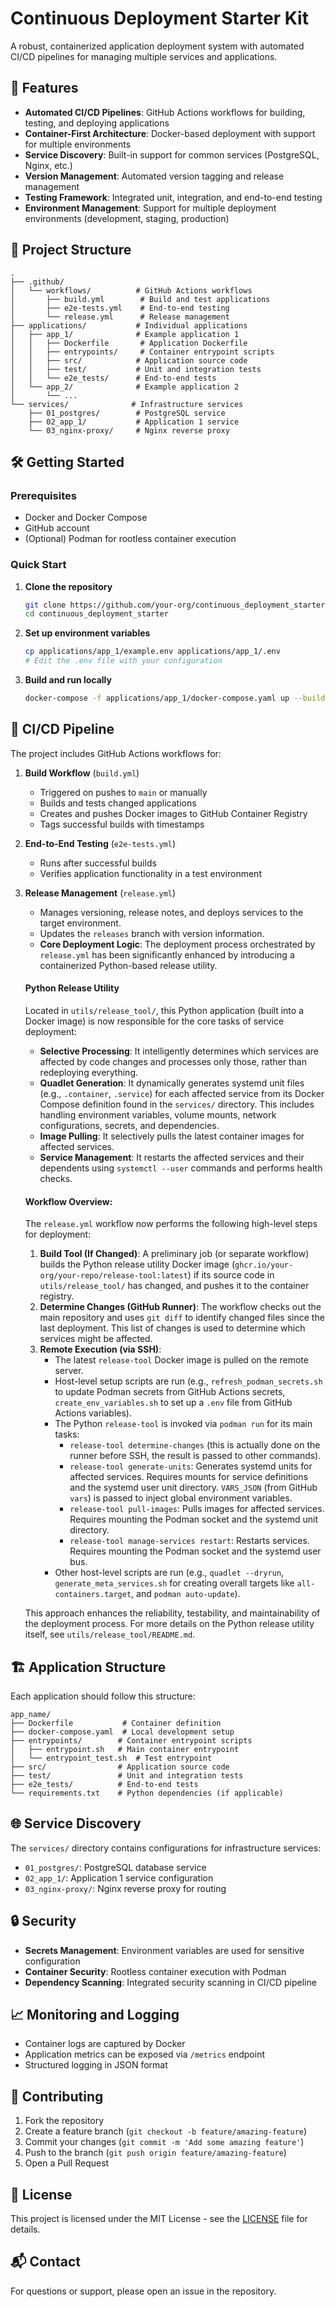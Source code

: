 # Continuous Deployment Starter Kit

A robust, containerized application deployment system with automated CI/CD pipelines for managing multiple services and applications.

## 🚀 Features

- **Automated CI/CD Pipelines**: GitHub Actions workflows for building, testing, and deploying applications
- **Container-First Architecture**: Docker-based deployment with support for multiple environments
- **Service Discovery**: Built-in support for common services (PostgreSQL, Nginx, etc.)
- **Version Management**: Automated version tagging and release management
- **Testing Framework**: Integrated unit, integration, and end-to-end testing
- **Environment Management**: Support for multiple deployment environments (development, staging, production)

## 📁 Project Structure

```
.
├── .github/
│   └── workflows/          # GitHub Actions workflows
│       ├── build.yml        # Build and test applications
│       ├── e2e-tests.yml    # End-to-end testing
│       └── release.yml      # Release management
├── applications/           # Individual applications
│   ├── app_1/              # Example application 1
│   │   ├── Dockerfile       # Application Dockerfile
│   │   ├── entrypoints/     # Container entrypoint scripts
│   │   ├── src/            # Application source code
│   │   ├── test/           # Unit and integration tests
│   │   └── e2e_tests/      # End-to-end tests
│   └── app_2/              # Example application 2
│       └── ...
└── services/              # Infrastructure services
    ├── 01_postgres/        # PostgreSQL service
    ├── 02_app_1/           # Application 1 service
    └── 03_nginx-proxy/     # Nginx reverse proxy
```

## 🛠️ Getting Started

### Prerequisites

- Docker and Docker Compose
- GitHub account
- (Optional) Podman for rootless container execution

### Quick Start

1. **Clone the repository**
   ```bash
   git clone https://github.com/your-org/continuous_deployment_starter.git
   cd continuous_deployment_starter
   ```

2. **Set up environment variables**
   ```bash
   cp applications/app_1/example.env applications/app_1/.env
   # Edit the .env file with your configuration
   ```

3. **Build and run locally**
   ```bash
   docker-compose -f applications/app_1/docker-compose.yaml up --build
   ```

## 🔄 CI/CD Pipeline

The project includes GitHub Actions workflows for:

1. **Build Workflow** (`build.yml`)
   - Triggered on pushes to `main` or manually
   - Builds and tests changed applications
   - Creates and pushes Docker images to GitHub Container Registry
   - Tags successful builds with timestamps

2. **End-to-End Testing** (`e2e-tests.yml`)
   - Runs after successful builds
   - Verifies application functionality in a test environment

3. **Release Management** (`release.yml`)
   - Manages versioning, release notes, and deploys services to the target environment.
   - Updates the `releases` branch with version information.
   - **Core Deployment Logic**: The deployment process orchestrated by `release.yml` has been significantly enhanced by introducing a containerized Python-based release utility.

   #### Python Release Utility
   Located in `utils/release_tool/`, this Python application (built into a Docker image) is now responsible for the core tasks of service deployment:
    - **Selective Processing**: It intelligently determines which services are affected by code changes and processes only those, rather than redeploying everything.
    - **Quadlet Generation**: It dynamically generates systemd unit files (e.g., `.container`, `.service`) for each affected service from its Docker Compose definition found in the `services/` directory. This includes handling environment variables, volume mounts, network configurations, secrets, and dependencies.
    - **Image Pulling**: It selectively pulls the latest container images for affected services.
    - **Service Management**: It restarts the affected services and their dependents using `systemctl --user` commands and performs health checks.

   #### Workflow Overview:
   The `release.yml` workflow now performs the following high-level steps for deployment:
    1.  **Build Tool (If Changed)**: A preliminary job (or separate workflow) builds the Python release utility Docker image (`ghcr.io/your-org/your-repo/release-tool:latest`) if its source code in `utils/release_tool/` has changed, and pushes it to the container registry.
    2.  **Determine Changes (GitHub Runner)**: The workflow checks out the main repository and uses `git diff` to identify changed files since the last deployment. This list of changes is used to determine which services might be affected.
    3.  **Remote Execution (via SSH)**:
        *   The latest `release-tool` Docker image is pulled on the remote server.
        *   Host-level setup scripts are run (e.g., `refresh_podman_secrets.sh` to update Podman secrets from GitHub Actions secrets, `create_env_variables.sh` to set up a `.env` file from GitHub Actions variables).
        *   The Python `release-tool` is invoked via `podman run` for its main tasks:
            *   `release-tool determine-changes` (this is actually done on the runner before SSH, the result is passed to other commands).
            *   `release-tool generate-units`: Generates systemd units for affected services. Requires mounts for service definitions and the systemd user unit directory. `VARS_JSON` (from GitHub `vars`) is passed to inject global environment variables.
            *   `release-tool pull-images`: Pulls images for affected services. Requires mounting the Podman socket and the systemd unit directory.
            *   `release-tool manage-services restart`: Restarts services. Requires mounting the Podman socket and the systemd user bus.
        *   Other host-level scripts are run (e.g., `quadlet --dryrun`, `generate_meta_services.sh` for creating overall targets like `all-containers.target`, and `podman auto-update`).

   This approach enhances the reliability, testability, and maintainability of the deployment process. For more details on the Python release utility itself, see `utils/release_tool/README.md`.

## 🏗️ Application Structure

Each application should follow this structure:

```
app_name/
├── Dockerfile           # Container definition
├── docker-compose.yaml  # Local development setup
├── entrypoints/        # Container entrypoint scripts
│   ├── entrypoint.sh   # Main container entrypoint
│   └── entrypoint_test.sh  # Test entrypoint
├── src/                # Application source code
├── test/               # Unit and integration tests
├── e2e_tests/          # End-to-end tests
└── requirements.txt    # Python dependencies (if applicable)
```

## 🌐 Service Discovery

The `services/` directory contains configurations for infrastructure services:

- `01_postgres/`: PostgreSQL database service
- `02_app_1/`: Application 1 service configuration
- `03_nginx-proxy/`: Nginx reverse proxy for routing

## 🔒 Security

- **Secrets Management**: Environment variables are used for sensitive configuration
- **Container Security**: Rootless container execution with Podman
- **Dependency Scanning**: Integrated security scanning in CI/CD pipeline

## 📈 Monitoring and Logging

- Container logs are captured by Docker
- Application metrics can be exposed via `/metrics` endpoint
- Structured logging in JSON format

## 🤝 Contributing

1. Fork the repository
2. Create a feature branch (`git checkout -b feature/amazing-feature`)
3. Commit your changes (`git commit -m 'Add some amazing feature'`)
4. Push to the branch (`git push origin feature/amazing-feature`)
5. Open a Pull Request

## 📄 License

This project is licensed under the MIT License - see the [LICENSE](LICENSE) file for details.

## 📬 Contact

For questions or support, please open an issue in the repository.
